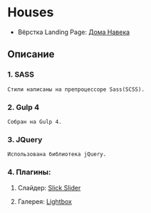 # Houses
- Вёрстка Landing Page: [Дома Навека](https://dmitriywolf.github.io/houses/dist/index.html)

## Описание

### 1. SASS
	Стили написаны на препроцессоре Sass(SCSS).

### 2. Gulp 4
	Собран на Gulp 4.

### 3. JQuery
	Использована библиотека jQuery.

### 4. Плагины:
	
1. Слайдер: [Slick Slider](https://kenwheeler.github.io/slick/)

2. Галерея: [Lightbox](https://lokeshdhakar.com/projects/lightbox2/)